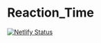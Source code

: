 # Reaction_Time
 
 [![Netlify Status](https://api.netlify.com/api/v1/badges/d25d93b6-94e1-4db6-8135-f95de8dac6aa/deploy-status)](https://app.netlify.com/sites/re-action-time/deploys)
